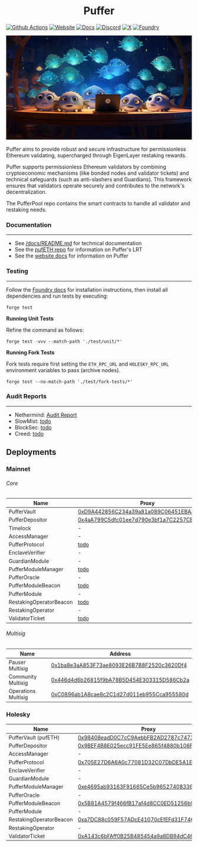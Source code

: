 # <h1 align="center"> Puffer </h1> 
[![Github Actions][gha-badge]][gha] [![Website][Website-badge]][Website] [![Docs][docs-badge]][docs]
  [![Discord][discord-badge]][discord] [![X][X-badge]][X] [![Foundry][foundry-badge]][foundry]

[Website-badge]: https://img.shields.io/badge/WEBSITE-8A2BE2
[Website]: https://www.puffer.fi
[X-badge]: https://img.shields.io/twitter/follow/puffer_finance
[X]: https://twitter.com/puffer_finance
[discord]: https://discord.gg/pufferfi
[docs-badge]: https://img.shields.io/badge/DOCS-8A2BE2
[docs]: https://docs.puffer.fi/
[discord-badge]: https://dcbadge.vercel.app/api/server/pufferfi?style=flat
[gha]: https://github.com/PufferFinance/PufferPool/actions
[gha-badge]: https://github.com/PufferFinance/PufferPool/actions/workflows/ci.yml/badge.svg
[foundry]: https://getfoundry.sh
[foundry-badge]: https://img.shields.io/badge/Built%20with-Foundry-FFDB1C.svg

![PUFFERS](docs/images/home.png) 

Puffer aims to provide robust and secure infrastructure for permissionless Ethereum validating, supercharged through EigenLayer restaking rewards.

Puffer supports permissionless Ethereum validators by combining cryptoeconomic mechanisms (like bonded nodes and validator tickets) and technical safeguards (such as anti-slashers and Guardians). This framework ensures that validators operate securely and contributes to the network's decentralization.

The PufferPool repo contains the smart contracts to handle all validator and restaking needs. 

### Documentation
---
- See [/docs/README.md](./docs/README.md) for technical documentation
- See the [pufETH repo](https://github.com/PufferFinance/pufETH) for information on Puffer's LRT
- See the [website docs](https://docs.puffer.fi) for information on Puffer

### Testing
---
Follow the [Foundry docs](https://book.getfoundry.sh/) for installation instructions, then install all dependencies and run tests by executing:

```
forge test
```

**Running Unit Tests**

Refine the command as follows:
```
forge test -vvv --match-path './test/unit/*'
```

**Running Fork Tests**

Fork tests require first setting the `ETH_RPC_URL` and `HOLESKY_RPC_URL` environment variables to pass (archive nodes).
```
forge test --no-match-path './test/fork-tests/*'
```
### Audit Reports
---
- Nethermind: [Audit Report](./docs/audits/Nethermind_PufferProtocol_NM0202_April2024.pdf)
- SlowMist: [todo]()
- BlockSec: [todo]()
- Creed: [todo]()

## Deployments

### Mainnet

###### Core

| Name                            | Proxy | Implementation |
| ------------------------------- | ----- | -------------- |
| PufferVault                     | [0xD9A442856C234a39a81a089C06451EBAa4306a72](https://etherscan.io/address/0xD9A442856C234a39a81a089C06451EBAa4306a72) | [0x7C93...09B6](https://etherscan.io/address/0x7C93eDab7326E5Ff8d5B89B13e3681216Ab409B6) |
| PufferDepositor                 | [0x4aA799C5dfc01ee7d790e3bf1a7C2257CE1DcefF](https://etherscan.io/address/0x4aa799c5dfc01ee7d790e3bf1a7c2257ce1dceff) | [0x55F4...a304](https://etherscan.io/address/0x55F4d6Acf015c878A88C8CD08a9D74ea0d40a304) |
| Timelock                 | - | [0x3C28...26eA](https://etherscan.io/address/0x3C28B7c7Ba1A1f55c9Ce66b263B33B204f2126eA) |
| AccessManager                 | - | [0x8c16...EE11](https://etherscan.io/address/0x8c1686069474410E6243425f4a10177a94EBEE11) |
| PufferProtocol                  | [todo]() | [todo]() |
| EnclaveVerifier                 | - | [todo]() |
| GuardianModule                  | - | [todo]() |
| PufferModuleManager                   | [todo]() | [todo]() |
| PufferOracle                          | - | [todo]() |
| PufferModuleBeacon                 | [todo]() | - |
| PufferModule                    | - | [todo]() |
| RestakingOperatorBeacon                 | [todo]() | - |
| RestakingOperator               | - | [todo]() |
| ValidatorTicket                 | [todo]() | [todo]() |

###### Multisig
| Name                            | Address |
| ------------------------------- | -------------- |
| Pauser Multisig                | [0x1ba8e3aA853F73ae8093E26B7B8F2520c3620Df4](https://etherscan.io/address/0x1ba8e3aA853F73ae8093E26B7B8F2520c3620Df4) |
| Community Multisig                | [0x446d4d6b26815f9bA78B5D454E303315D586Cb2a](https://etherscan.io/address/0x446d4d6b26815f9bA78B5D454E303315D586Cb2a) |
| Operations Multisig                | [0xC0896ab1A8cae8c2C1d27d011eb955Cca955580d](https://etherscan.io/address/0xC0896ab1A8cae8c2C1d27d011eb955Cca955580d) |


### Holesky

| Name                          | Proxy | Implementation |
| ----------------------------- | ----- | -------------- |
| PufferVault (pufETH)          | [0x98408eadD0C7cC9AebbFB2AD2787c7473Db7A1fa](https://holesky.etherscan.io/address/0x98408eadD0C7cC9AebbFB2AD2787c7473Db7A1fa) | [0x3Ed1...72F5](https://holesky.etherscan.io/address/0x3Ed1653677626C38afcf88C6Eec954EE805B72F5) |
| PufferDepositor               | [0x9BEF4B8E025ecc91FE5Ee865f4880b106F106e5a](https://holesky.etherscan.io/address/0x9BEF4B8E025ecc91FE5Ee865f4880b106F106e5a) | [0x335b...18e6](https://holesky.etherscan.io/address/0x335b6c8f5aa0073849a174c73eba985b851d18e6) |
| AccessManager                 | - | [0xA6c9...38fF](https://holesky.etherscan.io/address/0xA6c916f85DAfeb6f726E03a1Ce8d08cf835138fF) |
| PufferProtocol                | [0x705E27D6A6A0c77081D32C07DbDE5A1E139D3F14](https://holesky.etherscan.io/address/0x705E27D6A6A0c77081D32C07DbDE5A1E139D3F14) | [0xEFd2...8642](https://holesky.etherscan.io/address/0xEFd2C463CD787e1e9119873dc0cbFd0AE28D8642) |
| EnclaveVerifier                 | - | [0x7920...Df24](https://holesky.etherscan.io/address/0x79200dE6299F27b7354Ca95A09a9C3978DBEDf24) |
| GuardianModule                | - | [0xD349...b326](https://holesky.etherscan.io/address/0xD349FdCD0e4451381bfE7cba3ac28773E176b326) |
| PufferModuleManager                   | [0xe4695ab93163F91665Ce5b96527408336f070a71](https://holesky.etherscan.io/address/0xe4695ab93163F91665Ce5b96527408336f070a71) | [0x1145...234e](https://holesky.etherscan.io/address/0x11459c5d3e8502ce5afb745619cdb6900f1b234e) |
| PufferOracle                          | - | [0xEf93...7b74](https://holesky.etherscan.io/address/0xEf93AA29F627465A7f58A1F25980c90116f27b74) |
| PufferModuleBeacon                 | [0x5B81A4579f466fB17af4d8CC0ED51256b94c61D4](https://holesky.etherscan.io/address/0x5B81A4579f466fB17af4d8CC0ED51256b94c61D4) | - |
| PufferModule                    | - | [0x0F5B...3e6a](https://holesky.etherscan.io/address/0x0F5B5b94B9f91601EAB9bC2e74D70Aea8C203e6a) |
| RestakingOperatorBeacon                 | [0xa7DC88c059F57ADcE41070cEfEFd31F74649a261](https://holesky.etherscan.io/address/0xa7DC88c059F57ADcE41070cEfEFd31F74649a261) | - |
| RestakingOperator               | - | [0x89fE...0fA5](https://holesky.etherscan.io/address/0x89fE1Ab8A0f74494Bf3Fc0f238d40799BA360fA5) |
| ValidatorTicket               | [0xA143c6bFAff0B25B485454a9a8DB94dC469F8c3b](https://holesky.etherscan.io/address/0xA143c6bFAff0B25B485454a9a8DB94dC469F8c3b) | [0x5C67...4325](https://holesky.etherscan.io/address/0x5C67fb4410797960C45e573e266A7B79d5Bb4325) |


